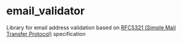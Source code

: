 # email_validator

Library for email address validation based on [RFC5321 (Simple Mail Transfer Protocol)](https://tools.ietf.org/rfc/rfc5321.txt) specification
